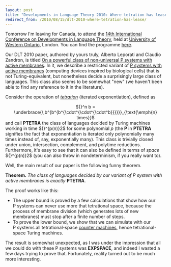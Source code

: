 ```yaml
---
layout: post
title: "Developments in Language Theory 2010: Where tetration has lease"
redirect_from: /2010/08/15/dlt-2010-where-tetration-has-lease/
---
```


Tomorrow I'm leaving for Canada, to attend the <a href="http://www.csd.uwo.ca/DLT2010/">14th International Conference on Developments in Language Theory</a>, held at <a href="http://uwo.ca/">University of Western Ontario</a>, London. You can find the programme <a href="http://www.csd.uwo.ca/DLT2010/program.html">here</a>.

Our <abbr>DLT</abbr> 2010 paper, authored by yours truly, Alberto Leporati and Claudio Zandron, is titled <a href="https://doi.org/10.1007/978-3-642-14455-4_33">On a powerful class of non-universal P systems with active membranes</a>. In it, we describe a restricted variant of <a href="http://researchspace.auckland.ac.nz/handle/2292/3611">P systems with active membranes</a> (computing devices inspired by biological cells) that is not Turing-equivalent, but nonetheless decide a surprisingly large class of languages. This class also seems to be somewhat "new" (we haven't been able to find any reference to it in the literature).

Consider the operation of <a href="http://en.wikipedia.org/wiki/Tetration"><em>tetration</em></a> (iterated exponentiation), defined as
<div style="text-align:center;">
${}^n b = \underbrace{\,b^{b^{b^{\cdot^{\cdot^{\cdot^b}}}}}}_{\text{\emph{n} times}}$
</div>
and call <strong>PTETRA</strong> the class of languages decided by Turing machines working in time ${}^{p(n)}2$ for some polynomial <em>p</em> (the <strong>P</strong> in <strong>PTETRA</strong> signifies the fact that exponentiation is iterated only polynomially many times instead of, say, exponentially many). This class is trivially closed under union, intersection, complement, and polytime reductions. Furthermore, it's easy to see that it can also be defined in terms of <em>space</em> ${}^{p(n)}2$ (you can also throw in nondeterminism, if you really want to).

Well, the main result of our paper is the following funny theorem.

<strong>Theorem.</strong> <em>The class of languages decided by our variant of P system with active membranes is exactly</em> <strong>PTETRA</strong>.

The proof works like this:
<ul>
<li>The upper bound is proved by a few calculations that show how our P systems can never use more that tetrational space, because the process of membrane division (which generates lots of new membranes) must stop after a finite number of steps.</li>
<li>To prove the lower bound, we show that we can simulate with our P systems all tetrational-space <a href="http://en.wikipedia.org/wiki/Counter_machine">counter machines</a>, hence tetrational-space Turing machines.</li>
</ul>

The result is somewhat unexpected, as I was under the impression that all we could do with these P systems was <strong>EXPSPACE</strong>, and indeed I wasted a few days trying to prove that. Fortunately, reality turned out to be much more interesting.
